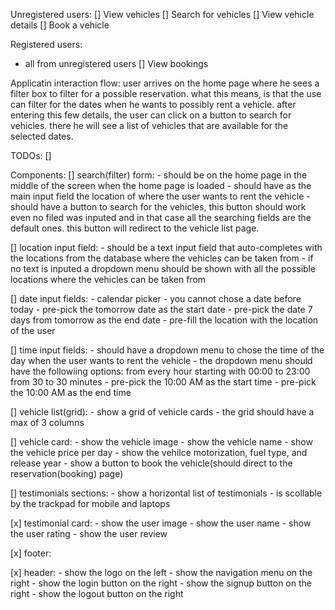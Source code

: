 Unregistered users:
[] View vehicles
[] Search for vehicles
[] View vehicle details
[] Book a vehicle

Registered users:
 - all from unregistered users
[] View bookings


Applicatin interaction flow:
user arrives on the home page where he sees a filter box to filter for a possible reservation. what this means, is that the use can filter for the dates when he wants to possibly rent a vehicle.
after entering this few details, the user can click on a button to search for vehicles. there he will see a list of vehicles that are available for the selected dates.


TODOs:
[]


Components:
[] search(filter) form:
    - should be on the home page in the middle of the screen when the home page is loaded
    - should have as the main input field the location of where the user wants to rent the vehicle
    - should have a button to search for the vehicles, this button should work even no filed was inputed and in that case all the searching fields are the default ones. this button will redirect to the vehicle list page.

[] location input field:
    - should be a text input field that auto-completes with the locations from the database where the vehicles can be taken from
    - if no text is inputed a dropdown menu should be shown with all the possible locations where the vehicles can be taken from

[] date input fields:
    - calendar picker
    - you cannot chose a date before today
    - pre-pick the tomorrow date as the start date
    - pre-pick the date 7 days from tomorrow as the end date
    - pre-fill the location with the location of the user

[] time input fields:
    - should have a dropdown menu to chose the time of the day when the user wants to rent the vehicle
    - the dropdown menu should have the followiing options: from every hour starting with 00:00 to 23:00 from 30 to 30 minutes
    - pre-pick the 10:00 AM as the start time
    - pre-pick the 10:00 AM as the end time

[] vehicle list(grid):
    - show a grid of vehicle cards
    - the grid should have a max of 3 columns

[] vehicle card:
    - show the vehicle image
    - show the vehicle name
    - show the vehicle price per day
    - show the vehilce motorization, fuel type, and release year
    - show a button to book the vehicle(should direct to the reservation(booking) page)

[] testimonials sections:
    - show a horizontal list of testimonials
    - is scollable by the trackpad for mobile and laptops

[x] testimonial card:
    - show the user image
    - show the user name
    - show the user rating
    - show the user review

[x] footer:

[x] header:
    - show the logo on the left
    - show the navigation menu on the right
    - show the login button on the right
    - show the signup button on the right
    - show the logout button on the right
